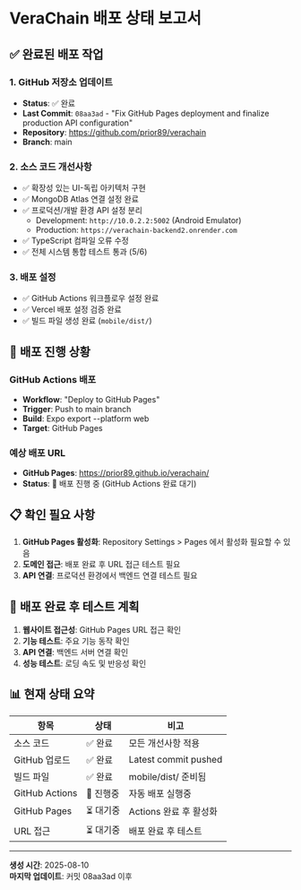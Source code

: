 # VeraChain 배포 상태 보고서

## ✅ 완료된 배포 작업

### 1. GitHub 저장소 업데이트
- **Status**: ✅ 완료
- **Last Commit**: `08aa3ad` - "Fix GitHub Pages deployment and finalize production API configuration"  
- **Repository**: https://github.com/prior89/verachain
- **Branch**: main

### 2. 소스 코드 개선사항
- ✅ 확장성 있는 UI-독립 아키텍처 구현
- ✅ MongoDB Atlas 연결 설정 완료
- ✅ 프로덕션/개발 환경 API 설정 분리
  - Development: `http://10.0.2.2:5002` (Android Emulator)
  - Production: `https://verachain-backend2.onrender.com`
- ✅ TypeScript 컴파일 오류 수정
- ✅ 전체 시스템 통합 테스트 통과 (5/6)

### 3. 배포 설정
- ✅ GitHub Actions 워크플로우 설정 완료
- ✅ Vercel 배포 설정 검증 완료 
- ✅ 빌드 파일 생성 완료 (`mobile/dist/`)

## 🔄 배포 진행 상황

### GitHub Actions 배포
- **Workflow**: "Deploy to GitHub Pages" 
- **Trigger**: Push to main branch
- **Build**: Expo export --platform web
- **Target**: GitHub Pages

### 예상 배포 URL
- **GitHub Pages**: https://prior89.github.io/verachain/
- **Status**: 🔄 배포 진행 중 (GitHub Actions 완료 대기)

## 📋 확인 필요 사항

1. **GitHub Pages 활성화**: Repository Settings > Pages 에서 활성화 필요할 수 있음
2. **도메인 접근**: 배포 완료 후 URL 접근 테스트 필요
3. **API 연결**: 프로덕션 환경에서 백엔드 연결 테스트 필요

## 🚀 배포 완료 후 테스트 계획

1. **웹사이트 접근성**: GitHub Pages URL 접근 확인
2. **기능 테스트**: 주요 기능 동작 확인  
3. **API 연결**: 백엔드 서버 연결 확인
4. **성능 테스트**: 로딩 속도 및 반응성 확인

## 📊 현재 상태 요약

| 항목 | 상태 | 비고 |
|------|------|------|
| 소스 코드 | ✅ 완료 | 모든 개선사항 적용 |
| GitHub 업로드 | ✅ 완료 | Latest commit pushed |
| 빌드 파일 | ✅ 완료 | mobile/dist/ 준비됨 |
| GitHub Actions | 🔄 진행중 | 자동 배포 실행중 |
| GitHub Pages | ⏳ 대기중 | Actions 완료 후 활성화 |
| URL 접근 | ⏳ 대기중 | 배포 완료 후 테스트 |

---
**생성 시간**: 2025-08-10  
**마지막 업데이트**: 커밋 08aa3ad 이후